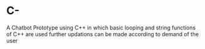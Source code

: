 # C-
A Chatbot Prototype using C++ in which basic looping and string functions of C++ are used further updations can be made according to demand of the user
